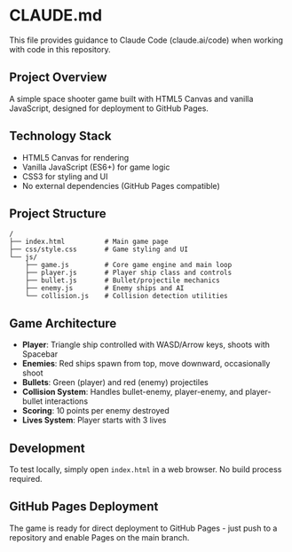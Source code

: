 # CLAUDE.md

This file provides guidance to Claude Code (claude.ai/code) when working with code in this repository.

## Project Overview

A simple space shooter game built with HTML5 Canvas and vanilla JavaScript, designed for deployment to GitHub Pages.

## Technology Stack

- HTML5 Canvas for rendering
- Vanilla JavaScript (ES6+) for game logic
- CSS3 for styling and UI
- No external dependencies (GitHub Pages compatible)

## Project Structure

```
/
├── index.html          # Main game page
├── css/style.css       # Game styling and UI
└── js/
    ├── game.js         # Core game engine and main loop
    ├── player.js       # Player ship class and controls
    ├── bullet.js       # Bullet/projectile mechanics
    ├── enemy.js        # Enemy ships and AI
    └── collision.js    # Collision detection utilities
```

## Game Architecture

- **Player**: Triangle ship controlled with WASD/Arrow keys, shoots with Spacebar
- **Enemies**: Red ships spawn from top, move downward, occasionally shoot
- **Bullets**: Green (player) and red (enemy) projectiles
- **Collision System**: Handles bullet-enemy, player-enemy, and player-bullet interactions
- **Scoring**: 10 points per enemy destroyed
- **Lives System**: Player starts with 3 lives

## Development

To test locally, simply open `index.html` in a web browser. No build process required.

## GitHub Pages Deployment

The game is ready for direct deployment to GitHub Pages - just push to a repository and enable Pages on the main branch.